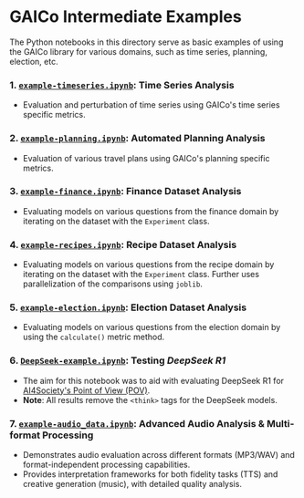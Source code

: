 # GAICo Intermediate Examples

The Python notebooks in this directory serve as basic examples of using the GAICo library for various domains, such as time series, planning, election, etc.

### 1. [`example-timeseries.ipynb`](example-timeseries.ipynb): Time Series Analysis

- Evaluation and perturbation of time series using GAICo's time series specific metrics.

### 2. [`example-planning.ipynb`](example-planning.ipynb): Automated Planning Analysis

- Evaluation of various travel plans using GAICo's planning specific metrics.

### 3. [`example-finance.ipynb`](example-finance.ipynb): Finance Dataset Analysis

- Evaluating models on various questions from the finance domain by iterating on the dataset with the `Experiment` class.

### 4. [`example-recipes.ipynb`](example-recipes.ipynb): Recipe Dataset Analysis

- Evaluating models on various questions from the recipe domain by iterating on the dataset with the `Experiment` class. Further uses parallelization of the comparisons using `joblib`.

### 5. [`example-election.ipynb`](example-election.ipynb): Election Dataset Analysis

- Evaluating models on various questions from the election domain by using the `calculate()` metric method.

### 6. [`DeepSeek-example.ipynb`](example-DeepSeek.ipynb): Testing _DeepSeek R1_

- The aim for this notebook was to aid with evaluating DeepSeek R1 for [AI4Society's Point of View (POV)](https://drive.google.com/file/d/1ErR1xT7ftvmHiUyYrdUbjyd4qCK_FxKX/view?usp=sharing).
- **Note**: All results remove the `<think>` tags for the DeepSeek models.

### 7. [`example-audio_data.ipynb`](example-audio_data.ipynb): Advanced Audio Analysis & Multi-format Processing

- Demonstrates audio evaluation across different formats (MP3/WAV) and format-independent processing capabilities.
- Provides interpretation frameworks for both fidelity tasks (TTS) and creative generation (music), with detailed quality analysis.
